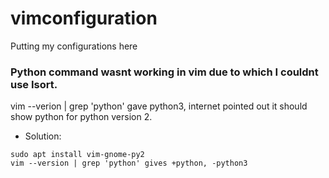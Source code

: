 # vimconfiguration
Putting my configurations here

### Python command wasnt working in vim due to which I couldnt use Isort.
vim --verion | grep 'python'
gave python3, internet pointed out it should show python for python version 2.

- Solution:

```
sudo apt install vim-gnome-py2
vim --version | grep 'python' gives +python, -python3
```
